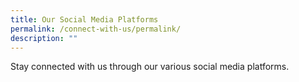 ```yaml
---
title: Our Social Media Platforms
permalink: /connect-with-us/permalink/
description: ""
---
```

Stay connected with us through our various social media platforms.

